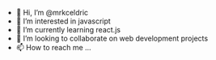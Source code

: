 - 👋 Hi, I’m @mrkceldric
- 👀 I’m interested in javascript
- 🌱 I’m currently learning react.js
- 💞️ I’m looking to collaborate on web development projects
- 📫 How to reach me ...

<!---
mrkceldric/mrkceldric is a ✨ special ✨ repository because its `README.md` (this file) appears on your GitHub profile.
You can click the Preview link to take a look at your changes.
--->
